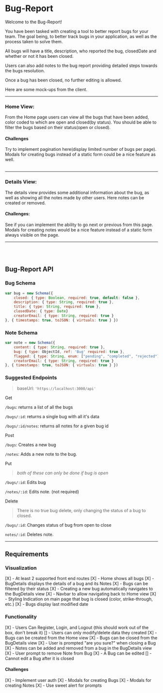 # Bug-Report

Welcome to the Bug-Report!

You have been tasked with creating a tool to better report bugs for your team. The goal being, to better track bugs in your application, as well as the process taken to solve them.

All bugs will have a title, description, who reported the bug, closedDate and whether or not it has been closed.

Users can also add notes to the bug report providing detailed steps towards the bugs resolution.

Once a bug has been closed, no further editing is allowed.

Here are some mock-ups from the client.

<hr>

### Home View:

From the Home page users can view all the bugs that have been added, color coded to which are open and closed(by status). You should be able to filter the bugs based on their status(open or closed).

#### Challenges

Try to implement pagination here(display limited number of bugs per page). Modals for creating bugs instead of a static form could be a nice feature as well.
<br>
<br>

<hr>

### Details View:


The details view provides some additional information about the bug, as well as showing all the notes made by other users. Here notes can be created or removed.

#### Challenges:

See if you can implement the ability to go next or previous from this page. Modals for creating notes would be a nice feature instead of a static form always visible on the page.

<hr>
<br>
<br>

## Bug-Report API

### Bug Schema

```Javascript
var bug = new Schema({
    closed: { type: Boolean, required: true, default: false },
    description: { type: String, required: true },
    title: { type: String, required: true },
    closedDate: { type: Date}
    creatorEmail: { type: String, required: true }
}, { timestamps: true, toJSON: { virtuals: true } })
```

### Note Schema

```Javascript
var note = new Schema({
    content: { type: String, required: true },
    bug: { type: ObjectId, ref: 'Bug' required: true },
    flagged: { type: String, enum: ["pending", "completed", "rejected"] }
    creatorEmail: { type: String, required: true }
}, { timestamps: true, toJSON: { virtuals: true } })
```

### Suggested Endpoints

> baseUrl: `'https://localhost:3000/api'`

Get

`/bugs`: returns a list of all the bugs

`/bugs/:id`: returns a single bug with all it's data

`/bugs/:id/notes`: returns all notes for a given bug id

Post

`/bugs`: Creates a new bug

`/notes`: Adds a new note to the bug.

Put

> _both of these can only be done if bug is open_

`/bugs/:id`: Edits bug

`/notes/:id`: Edits note. (not required)

Delete

> There is no true bug delete, only changing the status of a bug to closed.

`/bugs/:id`: Changes status of bug from open to close

`notes/:id`: Deletes note.

<hr>

## Requirements

### Visualization

[X] - At least 2 supported front end routes
 [X] - Home shows all bugs
 [X] - BugDetails displays the details of a bug and its Notes
[X] - Bugs can be filtered by their status
[X] - Creating a new bug automatically navigates to the BugDetails view
[X] - Navbar to allow navigating back to Home view
[X] - Styling Indication on main page that bug is closed (color, strike-through, etc.)
[X] - Bugs display last modified date

### Functionality

[X] - Users Can Register, Login, and Logout (this should work out of the box, don't break it)
[] - Users can only modify/delete data they created
[X] - Bugs can be created from the Home view
[X] - Bugs can be closed from the BugDetails view
[X] - User is prompted "are you sure?" when closing a Bug
[X] - Notes can be added and removed from a bug in the BugDetails view
[X] - User prompt to remove Note from Bug
[X] - A Bug can be edited
[] - Cannot edit a Bug after it is closed

#### Challenges

[X] - Implement user auth
[X] - Modals for creating Bugs
[X] - Modals for creating Notes
[X] - Use sweet alert for prompts
